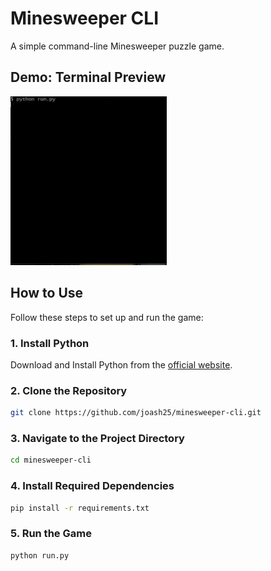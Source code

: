 # Minesweeper CLI

A simple command-line Minesweeper puzzle game.

## Demo: Terminal Preview
<img src="/demo-gif.gif" alt="demo" width=250/>

## How to Use
Follow these steps to set up and run the game:

### 1. Install Python
Download and Install Python from the [official website](https://www.python.org/downloads/). 

### 2. Clone the Repository
```bash
git clone https://github.com/joash25/minesweeper-cli.git
```
### 3. Navigate to the Project Directory 
```bash
cd minesweeper-cli
```

### 4. Install Required Dependencies
 ```bash
pip install -r requirements.txt
```

### 5. Run the Game
```bash
python run.py
```